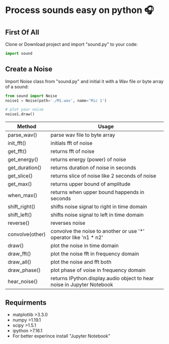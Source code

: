 # Process sounds easy on python :headphones:

## First Of All
Clone or Download project and import "sound.py" to your code:
```python
import sound
```
## Create a Noise
Import Noise class from "sound.py" and initial it with a Wav file or byte array of a sound:
```python
from sound import Noise
noise1 = Noise(path='./M1.wav', name='Mic 1')

# plot your noise
noise1.draw()
```
Method | Usage
------- | -------
parse_wav() | parse wav file to byte array
init_fft() | initials fft of noise
get_fft() | returns fft of noise
get_energy() | returns energy (power) of noise
get_duration() | returns duration of noise in seconds
get_slice() | returns slice of noise like 2 seconds of noise
get_max() | returns upper bound of amplitude
when_max() | returns when upper bound happends in seconds
shift_right() | shifts noise signal to right in time domain
shift_left() | shifts noise signal to left in time domain
reverse() | reverses noise
convolve(other) | convolve the noise to another or use '*' operator like 'n1 * n2'
draw() | plot the noise in time domain
draw_fft() | plot the noise fft in frequency domain
draw_all() | plot the noise and fft both
draw_phase() | plot phase of voise in frequency domain
hear_noise() | returns IPython.display.audio object to hear noise in Jupyter Notebook


## Requirments
  * matplotlib >3.3.0
  * numpy >1.19.1
  * scipy >1.5.1
  * ipython >7.16.1
  * For better experince install "Jupyter Notebook"
  
